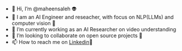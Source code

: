 - 👋 Hi, I’m @maheensaleh :alien:
- 👀 I am an AI Engineer and reseacher, with focus on NLP(LLMs) and computer vision :raised_hands:
- 🌱 I’m currently working as an AI Researcher on video understanding
- 💞️ I’m looking to collaborate on open source projects :dart:
- 📫 How to reach me on [Linkedin](https://www.linkedin.com/in/maheensaleh40):wave:

<!---
maheensaleh/maheensaleh is a ✨ special ✨ repository because its `README.md` (this file) appears on your GitHub profile.
You can click the Preview link to take a look at your changes.
--->
